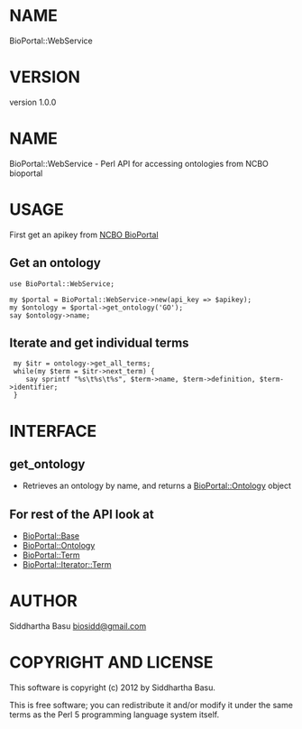 # NAME

BioPortal::WebService

# VERSION

version 1.0.0

# NAME

BioPortal::WebService - Perl API for accessing ontologies from NCBO bioportal

# USAGE

First get an apikey from [NCBO BioPortal](http://bioportal.bioontology.org)

## Get an ontology

    use BioPortal::WebService;

    my $portal = BioPortal::WebService->new(api_key => $apikey);
    my $ontology = $portal->get_ontology('GO');
    say $ontology->name;

## Iterate and get individual terms

     my $itr = ontology->get_all_terms;
     while(my $term = $itr->next_term) {
        say sprintf "%s\t%s\t%s", $term->name, $term->definition, $term->identifier;
     }

# INTERFACE

## get\_ontology

- Retrieves an ontology by name,  and returns a [BioPortal::Ontology](http://search.cpan.org/perldoc?BioPortal::Ontology) object

## For rest of the __API__ look at 

- [BioPortal::Base](http://search.cpan.org/perldoc?BioPortal::Base)
- [BioPortal::Ontology](http://search.cpan.org/perldoc?BioPortal::Ontology)
- [BioPortal::Term](http://search.cpan.org/perldoc?BioPortal::Term)
- [BioPortal::Iterator::Term](http://search.cpan.org/perldoc?BioPortal::Iterator::Term)

# AUTHOR

Siddhartha Basu <biosidd@gmail.com>

# COPYRIGHT AND LICENSE

This software is copyright (c) 2012 by Siddhartha Basu.

This is free software; you can redistribute it and/or modify it under
the same terms as the Perl 5 programming language system itself.
